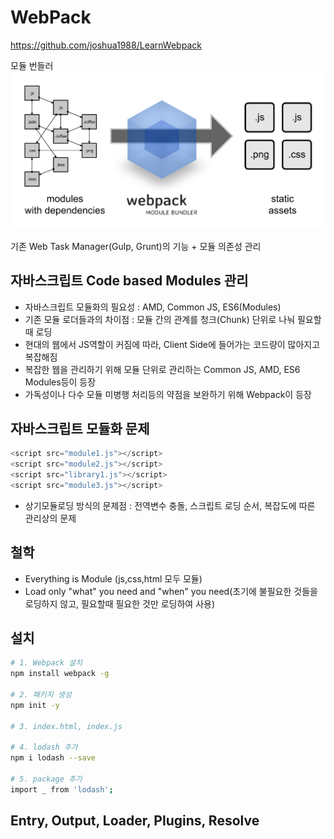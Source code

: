 # WebPack

<https://github.com/joshua1988/LearnWebpack>

모듈 번들러
![모듈 번들러](./images/webpack.png)

기존 Web Task Manager(Gulp, Grunt)의 기능 + 모듈 의존성 관리

## 자바스크립트 Code based Modules 관리

- 자바스크립트 모듈화의 필요성 : AMD, Common JS, ES6(Modules)
- 기존 모듈 로더들과의 차이점 : 모듈 간의 관계를 청크(Chunk) 단위로 나눠 필요할 때 로딩
- 현대의 웹에서 JS역할이 커짐에 따라, Client Side에 들어가는 코드량이 많아지고 복잡해짐
- 복잡한 웹을 관리하기 위해 모듈 단위로 관리하는 Common JS, AMD, ES6 Modules등이 등장
- 가독성이나 다수 모듈 미병행 처리등의 약점을 보완하기 위해 Webpack이 등장

## 자바스크립트 모듈화 문제

```js
<script src="module1.js"></script>
<script src="module2.js"></script>
<script src="library1.js"></script>
<script src="module3.js"></script>
```

- 상기모듈로딩 방식의 문제점 : 전역변수 충돌, 스크립트 로딩 순서, 복잡도에 따른 관리상의 문제

## 철학

- Everything is Module (js,css,html 모두 모듈)
- Load only "what" you need and "when" you need(초기에 불필요한 것들을 로딩하지 않고, 필요할때 필요한 것만 로딩하여 사용)

## 설치

```bash
# 1. Webpack 설치
npm install webpack -g

# 2. 패키지 생성
npm init -y

# 3. index.html, index.js

# 4. lodash 추가
npm i lodash --save

# 5. package 추가
import _ from 'lodash';


```

## Entry, Output, Loader, Plugins, Resolve

